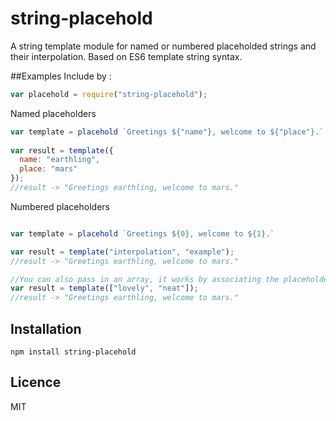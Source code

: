 # string-placehold

A string template module for named or numbered placeholded strings and their interpolation. Based on ES6 template string syntax.

##Examples
Include by : 
```JavaScript
var placehold = require("string-placehold");
```

Named placeholders

```JavaScript
var template = placehold `Greetings ${"name"}, welcome to ${"place"}.`
 
var result = template({
  name: "earthling",
  place: "mars"
});
//result -> "Greetings earthling, welcome to mars."

```

Numbered placeholders
```JavaScript

var template = placehold `Greetings ${0}, welcome to ${1}.`

var result = template("interpolation", "example");
//result -> "Greetings earthling, welcome to mars."

//You can also pass in an array, it works by associating the placeholder with the array element on the index
var result = template(["lovely", "neat"]);
//result -> "Greetings earthling, welcome to mars."

```
## Installation

`npm install string-placehold`

## Licence

MIT
